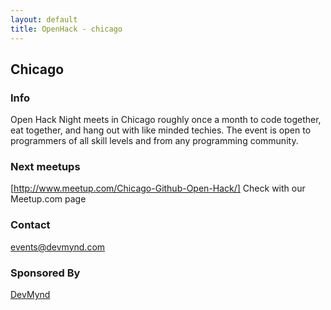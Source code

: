 ```yaml
---
layout: default
title: OpenHack - chicago
---
```


## Chicago

### Info

Open Hack Night meets in Chicago roughly once a month to code together,
eat together, and hang out with like minded techies.  The event is open
to programmers of all skill levels and from any programming community.

### Next meetups

[http://www.meetup.com/Chicago-Github-Open-Hack/] Check with our
Meetup.com page

### Contact

[events@devmynd.com](mailto:events@devmynd.com)

### Sponsored By

[DevMynd](http://devmynd.com)
